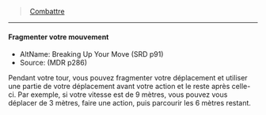 ﻿---
!GenericItem
Id: combat_hd.md#fragmenter-votre-mouvement
ParentLink: combat_hd.md#combattre
Name: Fragmenter votre mouvement
ParentName: Combattre
NameLevel: 4
AltName: Breaking Up Your Move (SRD p91)
Source: (MDR p286)
Attributes:
  Name: Fragmenter votre mouvement
  Markdown: >+
    #### <!--Name-->Fragmenter votre mouvement<!--/Name-->


    - AltName: <!--AltName-->Breaking Up Your Move (SRD p91)<!--/AltName-->

    - Source: <!--Source-->(MDR p286)<!--/Source-->


    Pendant votre tour, vous pouvez fragmenter votre déplacement et utiliser une partie de votre déplacement avant votre action et le reste après celle-ci. Par exemple, si votre vitesse est de 9 mètres, vous pouvez vous déplacer de 3 mètres, faire une action, puis parcourir les 6 mètres restant.

  AltName: Breaking Up Your Move (SRD p91)
  Source: (MDR p286)
AttributesDictionary: >+
  Name: Fragmenter votre mouvement

  Markdown: >+

    #### <!--Name-->Fragmenter votre mouvement<!--/Name-->





    - AltName: <!--AltName-->Breaking Up Your Move (SRD p91)<!--/AltName-->



    - Source: <!--Source-->(MDR p286)<!--/Source-->





    Pendant votre tour, vous pouvez fragmenter votre déplacement et utiliser une partie de votre déplacement avant votre action et le reste après celle-ci. Par exemple, si votre vitesse est de 9 mètres, vous pouvez vous déplacer de 3 mètres, faire une action, puis parcourir les 6 mètres restant.



  AltName: Breaking Up Your Move (SRD p91)

  Source: (MDR p286)

---
> [Combattre](hd_combat.md)

---

#### Fragmenter votre mouvement

- AltName: Breaking Up Your Move (SRD p91)
- Source: (MDR p286)

Pendant votre tour, vous pouvez fragmenter votre déplacement et utiliser une partie de votre déplacement avant votre action et le reste après celle-ci. Par exemple, si votre vitesse est de 9 mètres, vous pouvez vous déplacer de 3 mètres, faire une action, puis parcourir les 6 mètres restant.

